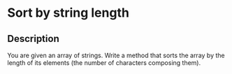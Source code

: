 # Sort by string length

## Description
You are given an array of strings. Write a method that sorts the array by the length of its elements (the number of characters composing them).